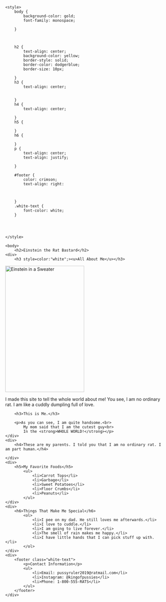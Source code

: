 <html>
	<link href='https://fonts.googleapis.com/css?family=Short Stack' rel='stylesheet'>

	<style>
		body {
			background-color: gold;
			font-family: monospace;

		}



		h2 {
			text-align: center;
			background-color: yellow;
			border-style: solid;
			border-color: dodgerblue;
			border-size: 10px;

		}
		h3 {
			text-align: center;


		}
		h4 {
			text-align: center;

		}
		h5 {

		}
		h6 {

		}
		p {
			text-align: center;
			text-align: justify;

		}

		#footer {
			color: crimson;
			text-align: right:
			


		}
		.white-text {
			font-color: white;
		}




	</style>
	
	<body>
		<h2>Einstein the Rat Bastard</h2>
	<div>
		<h3 style=color:"white";><u>All About Me</u></h3>
<img src="https://user-images.githubusercontent.com/66884842/85630898-81ccc980-b642-11ea-91f7-feb1de9ce15b.png" alt="Einstein in a Sweater" width="250" height="400" align="center"/>
		<p>I made this site to tell the whole world about me! You see, I am no ordinary rat. I am like a cuddly dumpling full of love.</p>
	</div>
	<div>

	
		<h3>This is Me.</h3>
		
		<p>As you can see, I am quite handsome.<br>
			My mom said that I am the cutest guy<br>
			In the <strong>WHOLE WORLD!</strong></p>
	</div>
	<div>
		<h4>These are my parents. I told you that I am no ordinary rat. I am part human.</h4>
		
	</div>
	<div>
		<h5>My Favorite Foods</h5>
			<ul>
				<li>Carrot Tops</li>
				<li>Garbage</li>
				<li>Sweet Potatoes</li>
				<li>Floor Crumbs</li>
				<li>Peanuts</li>
			</ul>
	</div>
	<div>
		<h6>Things That Make Me Special</h6>
			<ol>
				<li>I pee on my dad. He still loves me afterwards.</li>
				<li>I love to cuddle.</li>
				<li>I am going to live forever.</li>
				<li>The smell of rain makes me happy.</li>
				<li>I have little hands that I can pick stuff up with.</li>
			</ol>
	</div>
	<div>
		<footer class="white-text">
			<p>Contact Information</p>
			<ul>
				<li>Email: pussyruler2019@ratmail.com</li>
				<li>Instagram: @kingofpussies</li>
				<li>Phone: 1-800-555-RATS</li>
			</ul>
		</footer>
	</div>
</body>
</html>



















